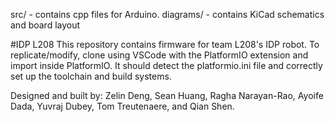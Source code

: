 src/ - contains cpp files for Arduino.
diagrams/ - contains KiCad schematics and board layout

#IDP L208
This repository contains firmware for team L208's IDP robot. 
To replicate/modify, clone using VSCode with the PlatformIO extension and import inside PlatformIO. It should detect the platformio.ini file and correctly set up the toolchain and build systems.

Designed and built by:
Zelin Deng, Sean Huang, Ragha Narayan-Rao, Ayoife Dada, Yuvraj Dubey, Tom Treutenaere, and Qian Shen.
